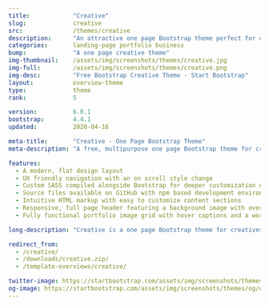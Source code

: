 ```yaml
---
title:            "Creative"
slug:             creative
src:              /themes/creative
description:      "An attractive one page Bootstrap theme perfect for creative portfolios and businesses"
categories:       landing-page portfolio business
bump:             "A one page creative theme"
img-thumbnail:    /assets/img/screenshots/themes/creative.jpg
img-full:         /assets/img/screenshots/themes/creative.png
img-desc:         "Free Bootstrap Creative Theme - Start Bootstrap"
layout:           overview-theme
type:             theme
rank:             5

version:          6.0.1
bootstrap:        4.4.1
updated:          2020-04-16

meta-title:       "Creative - One Page Bootstrap Theme"
meta-description: "A free, multipurpose one page Bootstrap theme for creatives, businesses, and more. All Start Bootstrap templates are free to download and open source."

features:
  - A modern, flat design layout
  - UX friendly navigation with an on scroll style change
  - Custom SASS compiled alongside Bootstrap for deeper customization options
  - Source files available on GitHub with npm based development environment with watch scripts to allow for seamless custom development
  - Intuitive HTML markup with easy to customize content sections
  - Responsive, full page header featuring a background image with overlay and vertically centered content
  - Fully functional portfolio image grid with hover captions and a working lightbox gallery

long-description: "Creative is a one page Bootstrap theme for creatives, small businesses, and other multipurpose use. A modern, flat design style works in unison with rich features and plugins making this theme a great boilerplate for your next Bootstrap based project!"

redirect_from:
  - /creative/
  - /downloads/creative.zip/
  - /template-overviews/creative/

twitter-image: https://startbootstrap.com/assets/img/screenshots/themes/twitter/twitter-creative.png
og-image: https://startbootstrap.com/assets/img/screenshots/themes/og/og-creative.png
---
```

